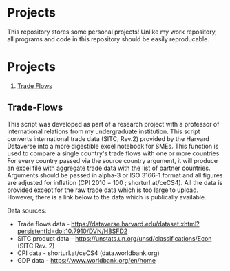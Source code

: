 # Projects

This repository stores some personal projects! Unlike my work repository, all programs and code in this repository should be easily reproducable.

# Projects

1. [Trade Flows](#Trade-Flows)

## Trade-Flows

This script was developed as part of a research project with a professor of international relations from my undergraduate institution. This script converts
international trade data (SITC, Rev.2) provided by the Harvard Dataverse into a more digestible excel notebook for SMEs. This function is used 
to compare a single country's trade flows with one or more countries. For every country passed via the source country argument, it will produce an excel 
file with aggregate trade data with the list of partner countries. Arguments should be passed in alpha-3 or ISO 3166-1 format and all figures are adjusted
for inflation (CPI 2010 = 100 ; shorturl.at/ceCS4). All the data is provided except for the raw trade data which is too large to upload. However, there
is a link below to the data which is publically available.

Data sources:
- Trade flows data - https://dataverse.harvard.edu/dataset.xhtml?persistentId=doi:10.7910/DVN/H8SFD2
- SITC product data - https://unstats.un.org/unsd/classifications/Econ (SITC Rev. 2)
- CPI data - shorturl.at/ceCS4 (data.worldbank.org)
- GDP data - https://www.worldbank.org/en/home
